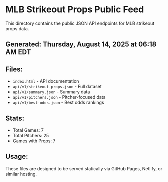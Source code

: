 # MLB Strikeout Props Public Feed

This directory contains the public JSON API endpoints for MLB strikeout props data.

## Generated: Thursday, August 14, 2025 at 06:18 AM EDT

## Files:
- `index.html` - API documentation
- `api/v1/strikeout-props.json` - Full dataset
- `api/v1/summary.json` - Summary data
- `api/v1/pitchers.json` - Pitcher-focused data  
- `api/v1/best-odds.json` - Best odds rankings

## Stats:
- Total Games: 7
- Total Pitchers: 25
- Games with Props: 7

## Usage:
These files are designed to be served statically via GitHub Pages, Netlify, or similar hosting.
